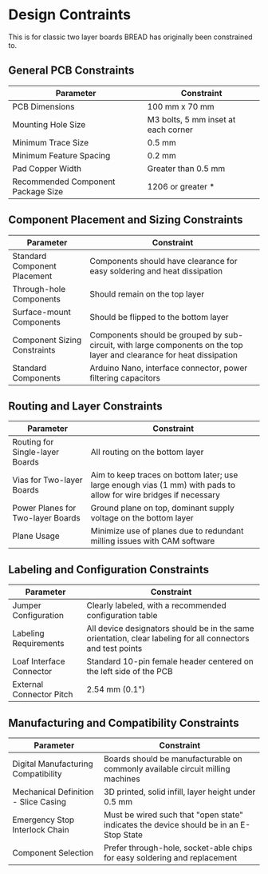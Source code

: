 # Design Contraints

This is for classic two layer boards BREAD has originally been constrained to.

## General PCB Constraints

| **Parameter**                      | **Constraint**                      |
| ---------------------------------- | ----------------------------------- |
| PCB Dimensions                     | 100 mm x 70 mm                      |
| Mounting Hole Size                 | M3 bolts, 5 mm inset at each corner |
| Minimum Trace Size                 | 0.5 mm                              |
| Minimum Feature Spacing            | 0.2 mm                              |
| Pad Copper Width                   | Greater than 0.5 mm                 |
| Recommended Component Package Size | 1206 or greater \*                  |

## Component Placement and Sizing Constraints

| **Parameter**                | **Constraint**                                                                                                         |
| ---------------------------- | ---------------------------------------------------------------------------------------------------------------------- |
| Standard Component Placement | Components should have clearance for easy soldering and heat dissipation                                               |
| Through-hole Components      | Should remain on the top layer                                                                                         |
| Surface-mount Components     | Should be flipped to the bottom layer                                                                                  |
| Component Sizing Constraints | Components should be grouped by sub-circuit, with large components on the top layer and clearance for heat dissipation |
| Standard Components          | Arduino Nano, interface connector, power filtering capacitors                                                          |

## Routing and Layer Constraints

| **Parameter**                     | **Constraint**                                                                                                    |
| --------------------------------- | ----------------------------------------------------------------------------------------------------------------- |
| Routing for Single-layer Boards   | All routing on the bottom layer                                                                                   |
| Vias for Two-layer Boards         | Aim to keep traces on bottom later; use large enough vias (1 mm) with pads to allow for wire bridges if necessary |
| Power Planes for Two-layer Boards | Ground plane on top, dominant supply voltage on the bottom layer                                                  |
| Plane Usage                       | Minimize use of planes due to redundant milling issues with CAM software                                          |

## Labeling and Configuration Constraints

| **Parameter**            | **Constraint**                                                                                              |
| ------------------------ | ----------------------------------------------------------------------------------------------------------- |
| Jumper Configuration     | Clearly labeled, with a recommended configuration table                                                     |
| Labeling Requirements    | All device designators should be in the same orientation, clear labeling for all connectors and test points |
| Loaf Interface Connector | Standard 10-pin female header centered on the left side of the PCB                                          |
| External Connector Pitch | 2.54 mm (0.1")                                                                                              |

## Manufacturing and Compatibility Constraints

| **Parameter**                        | **Constraint**                                                                         |
| ------------------------------------ | -------------------------------------------------------------------------------------- |
| Digital Manufacturing Compatibility  | Boards should be manufacturable on commonly available circuit milling machines         |
| Mechanical Definition - Slice Casing | 3D printed, solid infill, layer height under 0.5 mm                                    |
| Emergency Stop Interlock Chain       | Must be wired such that "open state" indicates the device should be in an E-Stop State |
| Component Selection                  | Prefer through-hole, socket-able chips for easy soldering and replacement              |
